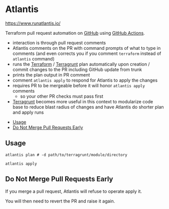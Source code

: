 # Atlantis

https://www.runatlantis.io/

Terraform pull request automation on [GitHub](github.md) using [GitHub Actions](github-actions.md).

- interaction is through pull request comments
- Atlantis comments on the PR with command prompts of what to type in comments
  (and even corrects you if you comment `terraform` instead of `atlantis` command)
- runs the [Terraform](terraform.md) / [Terragrunt](terragrunt.md) plan automatically upon creation / commit changes to
  the PR including GitHub update from trunk
- prints the plan output in PR comment
- comment `atlantis apply` to respond for Atlantis to apply the changes
- requires PR to be mergeable before it will honor `atlantis apply` comments
  - so your other PR checks must pass first
- [Terragrunt](terragrunt.md) becomes more useful in this context to modularize code base to reduce blast radius of
  changes and have Atlantis do shorter plan and apply runs

<!-- INDEX_START -->
- [Usage](#usage)
- [Do Not Merge Pull Requests Early](#do-not-merge-pull-requests-early)
<!-- INDEX_END -->

## Usage

```shell
atlantis plan # -d path/to/terragrunt/module/directory
```

```shell
atlantis apply
```

## Do Not Merge Pull Requests Early

If you merge a pull request, Atlantis will refuse to operate apply it.

You will then need to revert the PR and raise it again.
